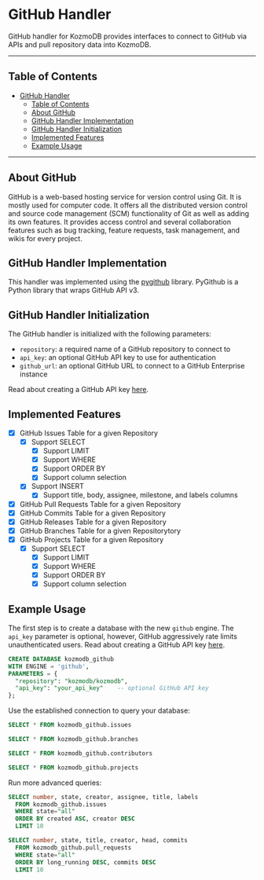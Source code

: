 # GitHub Handler

GitHub handler for KozmoDB provides interfaces to connect to GitHub via APIs and pull repository data into KozmoDB.

---

## Table of Contents

- [GitHub Handler](#github-handler)
  - [Table of Contents](#table-of-contents)
  - [About GitHub](#about-github)
  - [GitHub Handler Implementation](#github-handler-implementation)
  - [GitHub Handler Initialization](#github-handler-initialization)
  - [Implemented Features](#implemented-features)
  - [Example Usage](#example-usage)

---

## About GitHub

GitHub is a web-based hosting service for version control using Git. It is mostly used for computer code.
It offers all the distributed version control and source code management (SCM) functionality
of Git as well as adding its own features. It provides access control and several collaboration
features such as bug tracking, feature requests, task management, and wikis for every project.

## GitHub Handler Implementation

This handler was implemented using the [pygithub](https://github.com/PyGithub/PyGithub) library.
PyGithub is a Python library that wraps GitHub API v3.

## GitHub Handler Initialization

The GitHub handler is initialized with the following parameters:

- `repository`: a required name of a GitHub repository to connect to
- `api_key`: an optional GitHub API key to use for authentication
- `github_url`: an optional GitHub URL to connect to a GitHub Enterprise instance

Read about creating a GitHub API key [here](https://docs.github.com/en/github/authenticating-to-github/creating-a-personal-access-token).

## Implemented Features

- [x] GitHub Issues Table for a given Repository
  - [x] Support SELECT
    - [x] Support LIMIT
    - [x] Support WHERE
    - [x] Support ORDER BY
    - [x] Support column selection
  - [x] Support INSERT
    - [x] Support title, body, assignee, milestone, and labels columns
- [x] GitHub Pull Requests Table for a given Repository
- [x] GitHub Commits Table for a given Repository
- [x] GitHub Releases Table for a given Repository
- [x] GitHub Branches Table for a given Repositorytory
- [x] GitHub Projects Table for a given Repository
  - [x] Support SELECT
    - [x] Support LIMIT
    - [x] Support WHERE
    - [x] Support ORDER BY
    - [x] Support column selection

## Example Usage

The first step is to create a database with the new `github` engine. The `api_key` parameter is optional,
however, GitHub aggressively rate limits unauthenticated users. Read about creating a GitHub API key [here](https://docs.github.com/en/github/authenticating-to-github/creating-a-personal-access-token).

~~~~sql
CREATE DATABASE kozmodb_github
WITH ENGINE = 'github',
PARAMETERS = {
  "repository": "kozmodb/kozmodb",
  "api_key": "your_api_key"    -- optional GitHub API key
};
~~~~

Use the established connection to query your database:

~~~~sql
SELECT * FROM kozmodb_github.issues
~~~~

~~~~sql
SELECT * FROM kozmodb_github.branches
~~~~

~~~~sql
SELECT * FROM kozmodb_github.contributors
~~~~

~~~~sql
SELECT * FROM kozmodb_github.projects
~~~~

Run more advanced queries:

~~~~sql
SELECT number, state, creator, assignee, title, labels
  FROM kozmodb_github.issues
  WHERE state="all"
  ORDER BY created ASC, creator DESC
  LIMIT 10
~~~~

~~~~sql
SELECT number, state, title, creator, head, commits
  FROM kozmodb_github.pull_requests
  WHERE state="all"
  ORDER BY long_running DESC, commits DESC
  LIMIT 10
~~~~


